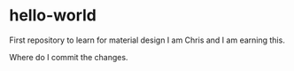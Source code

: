 # hello-world
First repository to learn for material design
I am Chris and I am earning this.

Where do I commit the changes.
